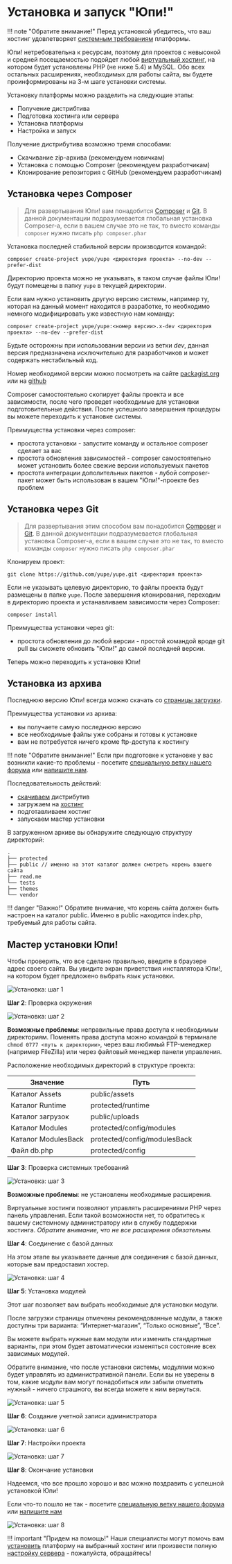# Установка и запуск "Юпи!"

!!! note "Обратите внимание!"
    Перед установкой убедитесь, что ваш хостинг удовлетворяет [системным требованиям](/hosting/) платформы.

Юпи! нетребовательна к ресурсам, поэтому для проектов с невысокой и средней посещаемостью подойдет любой [виртуальный хостинг](http://yupe.ru/service/hosting), на котором будет установлены PHP (не ниже 5.4) и MySQL.
Обо всех остальных расширениях, необходимых для работы сайта, вы будете проинформированы на 3-м шаге установки системы.

Установку платформы можно разделить на следующие этапы:

* Получение дистрибтива
* Подготовка хостинга или сервера
* Установка платформы
* Настройка и запуск


Получение дистрибутива возможно тремя способами:

* Скачивание zip-архива (рекомендуем новичкам)
* Установка с помощью Composer (рекомендуем разработчикам)
* Клонирование репозитория с GitHub (рекомендуем разработчикам)

## Установка через Composer

> Для развертывания Юпи! вам понадобится [Composer](https://getcomposer.org/) и [Git](http://git-scm.com/downloads).
> В данной документации подразумевается глобальная установка Composer-а, если в вашем случае это не так, то вместо команды `composer` нужно писать `php composer.phar`

Установка последней стабильной версии производится командой:

```
composer create-project yupe/yupe <директория проекта> --no-dev --prefer-dist
```

Директорию проекта можно не указывать, в таком случае файлы Юпи! будут помещены в папку `yupe` в текущей директории.

Если вам нужно установить другую версию системы, например ту, которая на данный момент находится в разработке, то необходимо немного модифицировать уже известную нам команду:

```
composer create-project yupe/yupe:<номер версии>.x-dev <директория проекта> --no-dev --prefer-dist
```
Будьте осторожны при использовании версии из ветки *dev*, данная версия предназначена исключительно для разработчиков и может содержать нестабильный код.

Номер необходимой версии можно посмотреть на сайте [packagist.org](https://packagist.org/packages/yupe/yupe) или на [github](https://github.com/yupe/yupe/releases)

Composer самостоятельно скопирует файлы проекта и все зависимости, после чего проведет необходимые для установки подготовительные действия.
После успешного завершения процедуры вы можете переходить к установке системы.

Преимущества установки через composer:

* простота установки - запустите команду и остальное composer сделает за вас
* простота обновления зависимостей - composer самостоятельно может установить более свежие версии используемых пакетов
* простота интеграции дополительных пакетов - лубой composer-пакет может быть использован в вашем "Юпи!"-проекте без проблем

## Установка через Git

> Для развертывания этим способом вам понадобится [Composer](https://getcomposer.org/) и [Git](http://git-scm.com/downloads).
> В данной документации подразумевается глобальная установка Composer-а, если в вашем случае это не так, то вместо команды `composer` нужно писать `php composer.phar`

Клонируем проект:
```
git clone https://github.com/yupe/yupe.git <директория проекта>
```

Если не указывать целевую директорию, то файлы проекта будут размещены в папке `yupe`.
После завершения клонирования, переходим в директорию проекта и устанавливаем зависимости через Composer:
```
composer install
```

Преимущества установки через git:

* простота обновления до любой версии - простой командой вроде git pull вы сможете обновить "Юпи!" до самой последней версии.

Теперь можно переходить к установке Юпи!


## Установка из архива

Последнюю версию Юпи! всегда можно скачать со [страницы загрузки](http://yupe.ru/download).

Преимущества установки из архива:

* вы получаете самую последнюю версию
* все необходимые файлы уже собраны и готовы к установке
* вам не потребуется ничего кроме ftp-доступа к хостингу

!!! note "Обратите внимание!"
    Если при подготовке к установке у вас возникли какие-то проблемы - посетите [специальную ветку нашего форума](http://talk.yupe.ru/viewforum.php?f=10) или [напишите нам](http://yupe.ru/contacts).

Последовательность действий:

* [скачиваем](http://yupe.ru/download) дистрибутив
* загружаем на [хостинг](http://yupe.ru/service/hosting)
* подготавливаем хостинг
* запускаем мастер установки

В загруженном архиве вы обнаружите следующую структуру директорий:

```
.
├── protected
├── public // именно на этот каталог должен смотреть корень вашего сайта
├── read.me
└── tests
├── themes
└── vendor
```

!!! danger "Важно!"
    Обратите внимание, что корень сайта должен быть настроен на каталог public. Именно в public находится index.php, требуемый для работы сайта.



## Мастер установки Юпи!

Чтобы проверить, что все сделано правильно, введите в браузере адрес своего сайта. Вы увидите экран приветствия инсталлятора Юпи!, на котором будет предложено выбрать язык установки.

![Установка: шаг 1](img/yupe-install-1.png)

**Шаг 2**: Проверка окружения

![Установка: шаг 2](img/yupe-install-2.png)

**Возможные проблемы**: неправильные права доступа к необходимым директориям.
Поменять права доступа можно командой в терминале `chmod 0777 <путь к директории>`, через ваш любимый FTP-менеджер (например FileZilla) или через файловый менеджер панели управления.

Расположение необходимых директорий в структуре проекта:

Значение | Путь
-------- | ------
Каталог Assets  | public/assets
Каталог Runtime | protected/runtime
Каталог загрузок | public/uploads
Каталог Modules | protected/config/modules
Каталог ModulesBack | protected/config/modulesBack
Файл db.php | protected/config

**Шаг 3**: Проверка системных требований

![Установка: шаг 3](img/yupe-install-3.png)

**Возможные проблемы**: не установлены необходимые расширения.

Виртуальные хостинги позволяют управлять расширениями PHP через панель управления.
Если такой возможности нет, то обратитесь к вашему системному администратору или в службу поддержки хостинга.
_Обратите внимание, что не все расширения обязательны._

**Шаг 4**: Соединение с базой данных

На этом этапе вы указываете данные для соединения с базой данных, которые вам предоставил хостер.

![Установка: шаг 4](img/yupe-install-4.png)

**Шаг 5**: Установка модулей

Этот шаг позволяет вам выбрать необходимые для установки модули.

После загрузки страницы отмечены рекомендованные модули, а также доступны три варианта: “Интернет-магазин”, “Только основные”, “Все”.

Вы можете выбрать нужные вам модули или изменить стандартные варианты, при этом будет автоматически изменяться состояние всех зависимых модулей.

Обратите внимание, что после установки системы, модулями можно будет управлять из административной панели. Если вы не уверены в том, какие модули вам могут понадобиться или забыли отметить нужный - ничего страшного, вы всегда можете к ним вернуться.

![Установка: шаг 5](img/yupe-install-5.png)

**Шаг 6**: Создание учетной записи администратора

![Установка: шаг 6](img/yupe-install-6.png)

**Шаг 7**: Настройки проекта

![Установка: шаг 7](img/yupe-install-7.png)

**Шаг 8**: Окончание установки

Надеемся, что все прошло хорошо и вас можно поздравить с успешной установкой Юпи!

Если что-то пошло не так - посетите [специальную ветку нашего форума](http://talk.yupe.ru/viewforum.php?f=10) или [напишите нам](http://yupe.ru/contacts)

![Установка: шаг 8](img/yupe-install-8.png)

!!! important "Придем на помощь!"
    Наши специалисты могут помочь вам <a href='http://yupe.ru/store/services/install.html' target='_blank'>установить</a> платформу на выбранный хостинг
    или произвести полную <a href='http://yupe.ru/store/services/server.html' target='_blank'>настройку сервера</a> - пожалуйста, обращайтесь!
